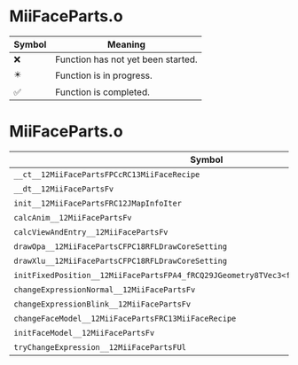 # MiiFaceParts.o
| Symbol | Meaning 
| ------------- | ------------- 
| :x: | Function has not yet been started. 
| :eight_pointed_black_star: | Function is in progress. 
| :white_check_mark: | Function is completed. 


# MiiFaceParts.o
| Symbol | Decompiled? |
| ------------- | ------------- |
| `__ct__12MiiFacePartsFPCcRC13MiiFaceRecipe` | :x: |
| `__dt__12MiiFacePartsFv` | :x: |
| `init__12MiiFacePartsFRC12JMapInfoIter` | :x: |
| `calcAnim__12MiiFacePartsFv` | :x: |
| `calcViewAndEntry__12MiiFacePartsFv` | :x: |
| `drawOpa__12MiiFacePartsCFPC18RFLDrawCoreSetting` | :x: |
| `drawXlu__12MiiFacePartsCFPC18RFLDrawCoreSetting` | :x: |
| `initFixedPosition__12MiiFacePartsFPA4_fRCQ29JGeometry8TVec3<f>RCQ29JGeometry8TVec3<f>` | :x: |
| `changeExpressionNormal__12MiiFacePartsFv` | :x: |
| `changeExpressionBlink__12MiiFacePartsFv` | :x: |
| `changeFaceModel__12MiiFacePartsFRC13MiiFaceRecipe` | :x: |
| `initFaceModel__12MiiFacePartsFv` | :x: |
| `tryChangeExpression__12MiiFacePartsFUl` | :x: |
